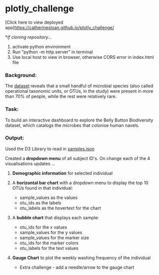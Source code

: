 # plotly_challenge
[Click here to view deployed app]https://catherinesloan.github.io/plotly_challenge/

**If cloning repository...* 
1. activate python environment 
2. Run "python -m http.server" in terminal
3. Use local host to view in browser, otherwise CORS error in index.html file

### Background: 
The [dataset](https://github.com/catherinesloan/plotly_challenge/blob/master/samples.json) reveals that a small handful of microbial species (also called operational taxonomic units, or OTUs, in the study) were present in more than 70% of people, while the rest were relatively rare.

### Task:
To build an interactive dashboard to explore the Belly Button Biodiversity dataset, which catalogs the microbes that colonise human navels.

### Output:
Used the D3 Library to read in [samples.json](https://github.com/catherinesloan/plotly_challenge/blob/master/samples.json)

Created a **dropdown menu** of all subject ID's. On change each of the 4 visualisations updates ...

1. **Demographic information** for selected individual

2. A **horizontal bar chart** with a dropdown menu to display the top 10 OTUs found in that individual:
   - sample_values as the values 
   - otu_ids as the labels
   - otu_labels as the hovertext for the chart
   
3. A **bubble chart** that displays each sample:
   - otu_ids for the x values
   - sample_values for the y values
   - sample_values for the marker size
   - otu_ids for the marker colors
   - otu_labels for the text values

4. **Gauge Chart** to plot the weekly washing frequency of the individual
   - Extra challenge - add a needle/arrow to the gauge chart






